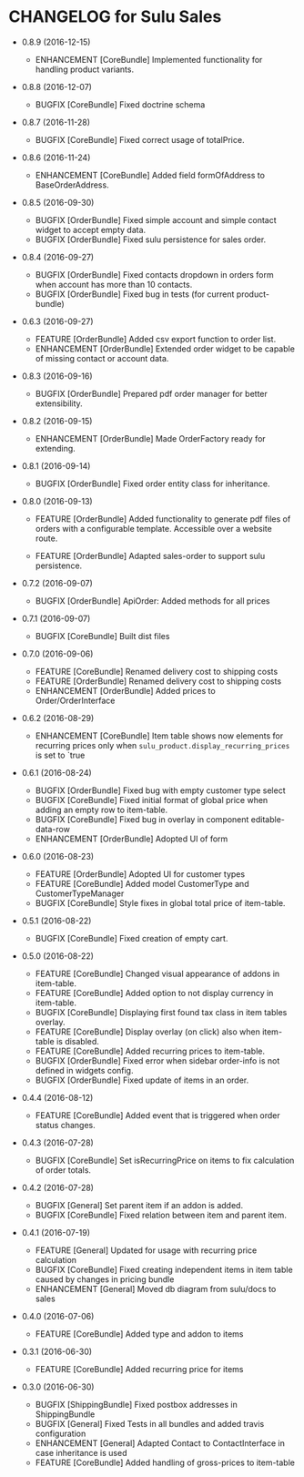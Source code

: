 CHANGELOG for Sulu Sales
========================

* 0.8.9 (2016-12-15)

    * ENHANCEMENT [CoreBundle]    Implemented functionality for handling product variants.

* 0.8.8 (2016-12-07)

    * BUGFIX      [CoreBundle]    Fixed doctrine schema

* 0.8.7 (2016-11-28)

    * BUGFIX      [CoreBundle]    Fixed correct usage of totalPrice.

* 0.8.6 (2016-11-24)

    * ENHANCEMENT [CoreBundle]    Added field formOfAddress to BaseOrderAddress.

* 0.8.5 (2016-09-30)

    * BUGFIX      [OrderBundle]   Fixed simple account and simple contact widget to accept empty data.
    * BUGFIX      [OrderBundle]   Fixed sulu persistence for sales order.

* 0.8.4 (2016-09-27)

    * BUGFIX      [OrderBundle]   Fixed contacts dropdown in orders form when account has more than 10 contacts.
    * BUGFIX      [OrderBundle]   Fixed bug in tests (for current product-bundle)

* 0.6.3 (2016-09-27)

    * FEATURE     [OrderBundle]   Added csv export function to order list.
    * ENHANCEMENT [OrderBundle]   Extended order widget to be capable of missing contact or account data.

* 0.8.3 (2016-09-16)

    * BUGFIX      [OrderBundle]   Prepared pdf order manager for better extensibility.

* 0.8.2 (2016-09-15)

    * ENHANCEMENT [OrderBundle]   Made OrderFactory ready for extending.

* 0.8.1 (2016-09-14)

    * BUGFIX      [OrderBundle]   Fixed order entity class for inheritance.

* 0.8.0 (2016-09-13)

    * FEATURE     [OrderBundle]   Added functionality to generate pdf files of orders with a configurable template.
                                  Accessible over a website route.

    * FEATURE     [OrderBundle]   Adapted sales-order to support sulu persistence.

* 0.7.2 (2016-09-07)

    * BUGFIX      [OrderBundle]   ApiOrder: Added methods for all prices

* 0.7.1 (2016-09-07)

    * BUGFIX      [CoreBundle]    Built dist files

* 0.7.0 (2016-09-06)

    * FEATURE     [CoreBundle]    Renamed delivery cost to shipping costs
    * FEATURE     [OrderBundle]   Renamed delivery cost to shipping costs
    * ENHANCEMENT [OrderBundle]   Added prices to Order/OrderInterface

* 0.6.2 (2016-08-29)

    * ENHANCEMENT [CoreBundle]    Item table shows now elements for recurring prices
                                  only when `sulu_product.display_recurring_prices` is set to `true

* 0.6.1 (2016-08-24)

    * BUGFIX      [OrderBundle]   Fixed bug with empty customer type select
    * BUGFIX      [CoreBundle]    Fixed initial format of global price when adding an empty row to item-table.
    * BUGFIX      [CoreBundle]    Fixed bug in overlay in component editable-data-row
    * ENHANCEMENT [OrderBundle]   Adopted UI of form

* 0.6.0 (2016-08-23)

    * FEATURE     [OrderBundle]   Adopted UI for customer types
    * FEATURE     [CoreBundle]    Added model CustomerType and CustomerTypeManager
    * BUGFIX      [CoreBundle]    Style fixes in global total price of item-table.

* 0.5.1 (2016-08-22)

    * BUGFIX      [CoreBundle]    Fixed creation of empty cart.

* 0.5.0 (2016-08-22)

    * FEATURE     [CoreBundle]    Changed visual appearance of addons in item-table.
    * FEATURE     [CoreBundle]    Added option to not display currency in item-table.
    * BUGFIX      [CoreBundle]    Displaying first found tax class in item tables overlay.
    * FEATURE     [CoreBundle]    Display overlay (on click) also when item-table is disabled.
    * FEATURE     [CoreBundle]    Added recurring prices to item-table.
    * BUGFIX      [OrderBundle]   Fixed error when sidebar order-info is not defined in widgets config.
    * BUGFIX      [OrderBundle]   Fixed update of items in an order.

* 0.4.4 (2016-08-12)

    * FEATURE     [CoreBundle]    Added event that is triggered when order status changes.

* 0.4.3 (2016-07-28)

    * BUGFIX      [CoreBundle]    Set isRecurringPrice on items to fix calculation of order totals.

* 0.4.2 (2016-07-28)

    * BUGFIX      [General]       Set parent item if an addon is added.
    * BUGFIX      [CoreBundle]    Fixed relation between item and parent item.

* 0.4.1 (2016-07-19)

    * FEATURE     [General]       Updated for usage with recurring price calculation
    * BUGFIX      [CoreBundle]    Fixed creating independent items in item table caused by
                                  changes in pricing bundle
    * ENHANCEMENT [General]       Moved db diagram from sulu/docs to sales

* 0.4.0 (2016-07-06)

    * FEATURE     [CoreBundle]    Added type and addon to items

* 0.3.1 (2016-06-30)

    * FEATURE     [CoreBundle]    Added recurring price for items

* 0.3.0 (2016-06-30)

    * BUGFIX      [ShippingBundle] Fixed postbox addresses in ShippingBundle
    * BUGFIX      [General]        Fixed Tests in all bundles and added travis configuration
    * ENHANCEMENT [General]        Adapted Contact to ContactInterface in case inheritance
                                   is used
    * FEATURE     [CoreBundle]     Added handling of gross-prices to item-table
